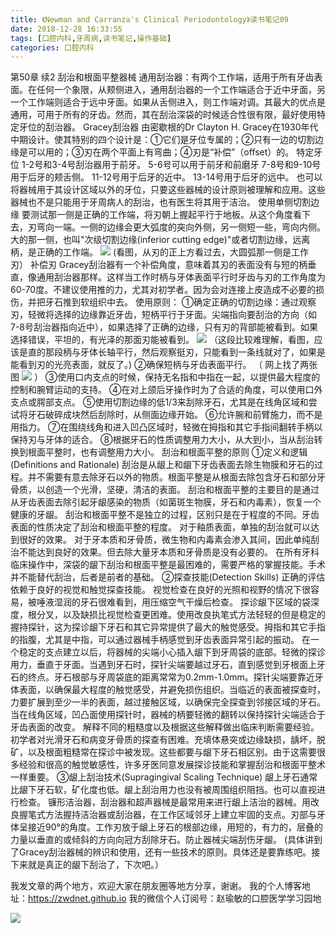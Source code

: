 ```yaml
---
title: 《Newman and Carranza's Clinical Periodontology》读书笔记09
date: 2018-12-28 16:33:55
tags: [口腔内科,牙周病,读书笔记,操作基础]
categories: 口腔内科
---
```

第50章 续2
刮治和根面平整器械
通用刮治器：有两个工作端，适用于所有牙齿表面。在任何一个象限，从颊侧进入，通用刮治器的一个工作端适合于近中牙面，另一个工作端则适合于远中牙面。如果从舌侧进入，则工作端对调。其最大的优点是通用，可用于所有的牙齿。然而，其在刮治深袋的时候适合性很有限，最好使用特定牙位的刮治器。
Gracey刮治器
由密歇根的Dr Clayton H. Gracey在1930年代中期设计。使其特别的四个设计是：①它们是牙位专属的；②只有一边的切割边缘是可以用的；③刃在两个平面上有弯曲；④刃是“补偿”（offset）的。
特定牙位
1-2号和3-4号刮治器用于前牙。
5-6号可以用于前牙和前磨牙
7-8号和9-10号用于后牙的颊舌侧。
11-12号用于后牙的近中。
13-14号用于后牙的远中。
也可以将器械用于其设计区域以外的牙位，只要这些器械的设计原则被理解和应用。这些器械也不是只能用于牙周病人的刮治，也有医生将其用于洁治。
使用单侧切割边缘
要测试那一侧是正确的工作端，将刃朝上握起平行于地板。从这个角度看下去，刃弯向一端。一侧的边缘会更大弧度的突向外侧，另一侧短一些，弯向内侧。大的那一侧，也叫"次级切割边缘(inferior cutting edge)"或者切割边缘，远离柄，是正确的工作端。
![](https://zymblog-1258069789.cos.ap-chengdu.myqcloud.com/blog0068-lcyzbxbj09/01.jpg)
(看图，从刃的正上方看过去，大圆弧那一侧是工作刃）
补偿刃
Gracey刮治器有一个补偿角度，意味着其刃的表面没有与短的柄垂直，像通用刮治器那样。这样当工作时柄与牙体表面平行时牙齿与刃的工作角度为60-70度。不建议使用推的力，尤其对初学者。因为会对连接上皮造成不必要的损伤，并把牙石推到软组织中去。
使用原则：
①确定正确的切割边缘：通过观察刃，轻微将选择的边缘靠近牙齿，短柄平行于牙面。尖端指向要刮治的方向（如7-8号刮治器指向近中），如果选择了正确的边缘，只有刃的背部能被看到。如果选择错误，平坦的，有光泽的那面刃能被看到。
![](https://zymblog-1258069789.cos.ap-chengdu.myqcloud.com/blog0068-lcyzbxbj09/02.jpg)
（这段比较难理解，看图，应该是直的那段柄与牙体长轴平行，然后观察挺刃，只能看到一条线就对了，如果是能看到刃的光亮表面，就反了。)
②确保短柄与牙齿表面平行。
（ 网上找了两张图
![](https://zymblog-1258069789.cos.ap-chengdu.myqcloud.com/blog0068-lcyzbxbj09/03.jpg)
）
③使用口内支点的时候，保持无名指和中指在一起，以提供最大程度的控制和腕臂运动的支持。
④在对上颌后牙操作时为了合适的角度，可以使用口外支点或腭部支点。
⑤使用切割边缘的低1/3来刮除牙石，尤其是在线角区域和尝试将牙石破碎成块然后刮除时，从侧面边缘开始。
⑥允许腕和前臂施力，而不是用指力。
⑦在围绕线角和进入凹凸区域时，轻微在拇指和其它手指间翻转手柄以保持刃与牙体的适合。
⑧根据牙石的性质调整用力大小，从大到小，当从刮治转换到根面平整时，也有调整用力大小。
刮治和根面平整的原则
①定义和逻辑(Definitions and Rationale)
刮治是从龈上和龈下牙齿表面去除生物膜和牙石的过程。并不需要有意去除牙石以外的物质。根面平整是从根面去除包含牙石和部分牙骨质，以创造一个光滑，坚硬，清洁的表面。
刮治和根面平整的主要目的是通过从牙齿表面去除引起牙龈感染的物质（如菌斑生物膜，牙石和内毒素），恢复一个健康的牙龈。
刮治和根面平整不是独立的过程，区别只是在于程度的不同。牙齿表面的性质决定了刮治和根面平整的程度。
对于釉质表面，单独的刮治就可以达到很好的效果。
对于牙本质和牙骨质，微生物和内毒素会渗入其间，因此单纯刮治不能达到良好的效果。但去除大量牙本质和牙骨质是没有必要的。
在所有牙科临床操作中，深袋的龈下刮治和根面平整是最困难的，需要严格的掌握技能。手术并不能替代刮治，后者是前者的基础。
②探查技能(Detection Skills)
正确的评估依赖于良好的视觉和触觉探查技能。
视觉检查在良好的光照和视野的情况下很容易，被唾液湿润的牙石很难看到，用压缩空气干燥后检查。
探诊龈下区域的袋深度，根分叉，以及缺损比视觉检查更困难。使用改良执笔式方法轻轻的但是稳定的握持探针，这为探诊龈下牙石和其它异常提供了最大的触觉感受。拇指和其它手指的指腹，尤其是中指，可以通过器械手柄感觉到牙齿表面异常引起的振动。
在一个稳定的支点建立以后，将器械的尖端小心插入龈下到牙周袋的底部。轻微的探诊用力，垂直于牙面。当遇到牙石时，探针尖端要越过牙石，直到感觉到牙根面上牙石的终点。牙石根部与牙周袋底的距离常常为0.2mm-1.0mm。探针尖端要靠近牙体表面，以确保最大程度的触觉感受，并避免损伤组织。当临近的表面被探查时，力要扩展到至少一半的表面，越过接触区域，以确保完全探查到邻接区域的牙石。当在线角区域，凹凸面使用探针时，器械的柄要轻微的翻转以保持探针尖端适合于牙齿表面的改变。
解释不同的粗糙度以及根据这些解释做出临床判断需要经验。初学者对光滑牙石和病变牙骨质的探查有困难。充填体悬突或边缘缺损，龋坏，脱矿，以及根面粗糙常在探诊中被发现。这些都要与龈下牙石相区别。由于这需要很多经验和很高的触觉敏感性，许多牙医同意发展探诊技能和掌握刮治和根面平整术一样重要。
③龈上刮治技术(Supragingival Scaling Technique)
龈上牙石通常比龈下牙石软，矿化度也低。龈上刮治用力也没有被周围组织阻挡。也可以直视进行检查。
镰形洁治器，刮治器和超声器械是最常用来进行龈上洁治的器械。用改良握笔式方法握持洁治器或刮治器，在工作区域邻牙上建立牢固的支点。刃部与牙体呈接近90°的角度。工作刃放于龈上牙石的根部边缘，用短的，有力的，层叠的力量以垂直的或倾斜的方向向冠方刮除牙石。防止器械尖端刮伤牙龈。
(具体讲到了Gracey刮治器械的辨识和使用，还有一些技术的原则。具体还是要靠练吧。接下来就是真正的龈下刮治了，下次吧。）

我发文章的两个地方，欢迎大家在朋友圈等地方分享，谢谢。
我的个人博客地址：https://zwdnet.github.io
我的微信个人订阅号：赵瑜敏的口腔医学学习园地

![](https://zymblog-1258069789.cos.ap-chengdu.myqcloud.com/other/wx.jpg)